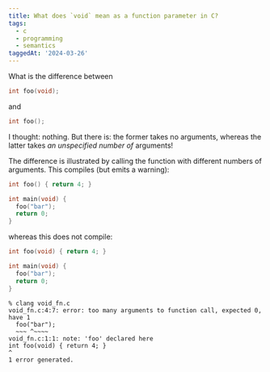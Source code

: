 ```yaml
---
title: What does `void` mean as a function parameter in C?
tags:
  - c
  - programming
  - semantics
taggedAt: '2024-03-26'
---
```


What is the difference between

```c
int foo(void);
```

and

```c
int foo();
```

I thought: nothing. But there is: the former takes no arguments, whereas the latter takes _an unspecified number of_ arguments!

The difference is illustrated by calling the function with different numbers of arguments. This compiles (but emits a warning):

```c
int foo() { return 4; }

int main(void) {
  foo("bar");
  return 0;
}
```

whereas this does not compile:

```c
int foo(void) { return 4; }

int main(void) {
  foo("bar");
  return 0;
}
```

```
% clang void_fn.c
void_fn.c:4:7: error: too many arguments to function call, expected 0, have 1
  foo("bar");
  ~~~ ^~~~~
void_fn.c:1:1: note: 'foo' declared here
int foo(void) { return 4; }
^
1 error generated.
```
